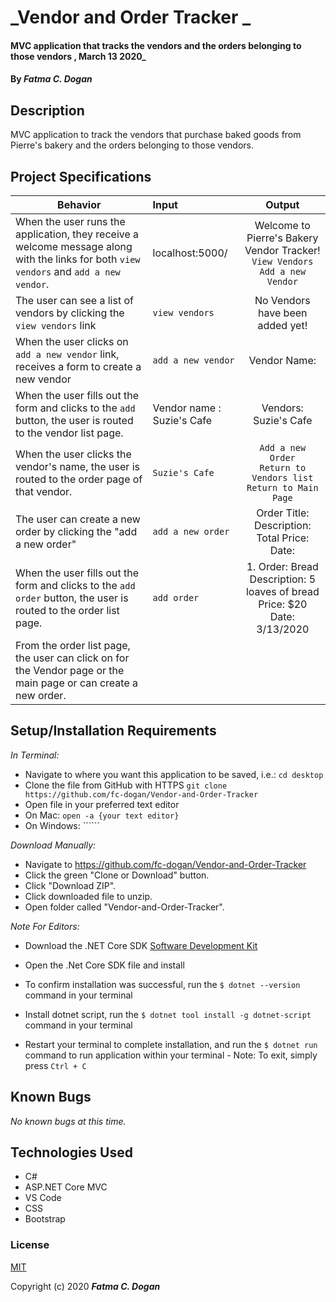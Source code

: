 # _Vendor and Order Tracker _

####  MVC application that tracks the vendors and the orders belonging to those vendors  , March 13 2020_

#### By _**Fatma C. Dogan**_

## Description

MVC application to track the vendors that purchase baked goods from Pierre's bakery and the orders belonging to those vendors.

## Project Specifications

| Behavior | Input | Output |
|---|:---|:---:|
|When the user runs the application, they receive a  welcome message along with the links for both `view vendors` and `add a new vendor`. |  localhost:5000/ | Welcome to Pierre's Bakery Vendor Tracker! <br> `View Vendors`<br>`Add a new Vendor`|
|The user can see a list of vendors by clicking the `view vendors` link | `view vendors` | No Vendors have been added yet! |
|When the user clicks on `add a new vendor` link, receives a form to create a new vendor| `add a new vendor` | Vendor Name: <br> |
|When the user fills out the form and clicks to the `add` button, the user is routed to the vendor list page. | Vendor name : Suzie's Cafe  | Vendors: <br>  Suzie's Cafe
|When the user clicks the vendor's name, the user is routed to the order page of that vendor. | `Suzie's Cafe` | `Add a new Order` <br> `Return to Vendors list`<br> `Return to Main Page`|
|The user can create a new order by clicking the "add a new order" | `add a new order` | Order Title: <br> Description: <br> Total Price: <br> Date: |
|When the user fills out the form and clicks to the `add order` button, the user is routed to the order list page. | `add order` | 1. Order: Bread <br> Description: 5 loaves of bread <br> Price: $20 <br> Date: 3/13/2020|
|From the order list page, the user can click on for the Vendor page or the main page or can create a new order. |



## Setup/Installation Requirements

_In Terminal:_

* Navigate to where you want this application to be saved, i.e.:
```cd desktop```
* Clone the file from GitHub with HTTPS
```git clone https://github.com/fc-dogan/Vendor-and-Order-Tracker ```
* Open file in your preferred text editor
* On Mac: ```open -a {your text editor} ```
* On Windows: ``````

_Download Manually:_

* Navigate to https://github.com/fc-dogan/Vendor-and-Order-Tracker
* Click the green "Clone or Download" button.
* Click "Download ZIP".
* Click downloaded file to unzip.
* Open folder called "Vendor-and-Order-Tracker".


_Note For Editors:_ 
* Download the .NET Core SDK [Software Development Kit](https://dotnet.microsoft.com/download)
* Open the .Net Core SDK file and install
* To confirm installation was successful, run the ```$ dotnet --version``` command in your terminal

* Install dotnet script, run the ```$ dotnet tool install -g dotnet-script``` command in your terminal
* Restart your terminal to complete installation, and run the ```$ dotnet run``` command to run application within your terminal - Note: To exit, simply press ```Ctrl + C```
## Known Bugs

_No known bugs at this time._


## Technologies Used

* C#
* ASP.NET Core MVC
* VS Code
* CSS
* Bootstrap

### License

[MIT](https://choosealicense.com/licenses/mit/)

Copyright (c) 2020 **_Fatma C. Dogan_**